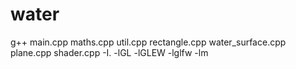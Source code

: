 # water

g++ main.cpp maths.cpp util.cpp rectangle.cpp water_surface.cpp plane.cpp shader.cpp -I. -lGL -lGLEW -lglfw -lm
